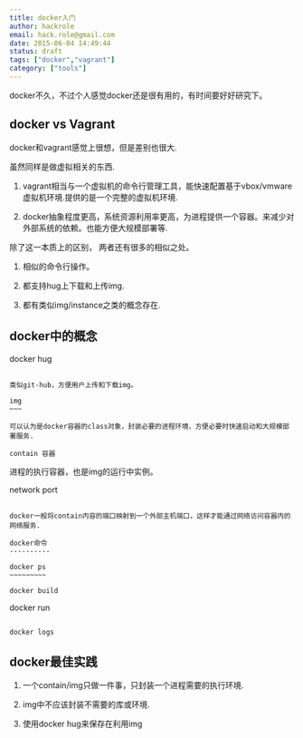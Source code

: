 ```yaml
---
title: docker入门
author: hackrole
email: hack.role@gmail.com
date: 2015-06-04 14:49:44
status: draft
tags: ["docker","vagrant"]
category: ["tools"]
---
```




docker不久，不过个人感觉docker还是很有用的，有时间要好好研究下。

docker vs Vagrant
-----------------

docker和vagrant感觉上很想，但是差别也很大.

虽然同样是做虚拟相关的东西.

1) vagrant相当与一个虚拟机的命令行管理工具，能快速配置基于vbox/vmware虚拟机环境.提供的是一个完整的虚拟机环境.

2) docker抽象程度更高，系统资源利用率更高，为进程提供一个容器。来减少对外部系统的依赖。也能方便大规模部署等.

除了这一本质上的区别， 两者还有很多的相似之处。

1) 相似的命令行操作。

2) 都支持hug上下载和上传img.

3) 都有类似img/instance之类的概念存在.

docker中的概念
--------------

docker hug
~~~~~~~~~~

类似git-hub，方便用户上传和下载img。

img
~~~

可以认为是docker容器的class对象，封装必要的进程环境，方便必要时快速启动和大规模部署服务.

contain 容器
~~~~~~~~~~~~

进程的执行容器，也是img的运行中实例。

network port
~~~~~~~~~~~~

docker一般将contain内容的端口映射到一个外部主机端口，这样才能通过网络访问容器内的网络服务.

docker命令
----------

docker ps
~~~~~~~~~

docker build
~~~~~~~~~~~~

docker run
~~~~~~~~~~

docker logs
~~~~~~~~~~~


docker最佳实践
--------------

1) 一个contain/img只做一件事，只封装一个进程需要的执行环境.

2) img中不应该封装不需要的库或环境.

3) 使用docker hug来保存在利用img
